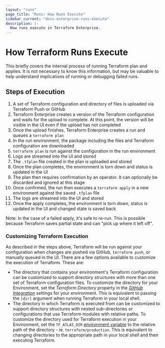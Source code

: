 ```yaml
---
layout: "runs"
page_title: "Runs: How Runs Execute"
sidebar_current: "docs-enterprise-runs-execute"
description: |-
  How runs execute in Terraform Enterprise.
---
```


# How Terraform Runs Execute

This briefly covers the internal process of running Terraform plan and
applies. It is not necessary to know this information, but may be
valuable to help understand implications of running or debugging failed
runs.

## Steps of Execution

1. A set of Terraform configuration and directory of files is uploaded via Terraform Push or GitHub
2. Terraform Enterprise creates a version of the Terraform configuration and waits for the upload
to complete. At this point, the version will be visible in the UI even if the upload has
not completed
3. Once the upload finishes, Terraform Enterprise creates a run and queues a `terraform plan`
4. In the run environment, the package including the files and Terraform
configuration are downloaded
5. `terraform plan` is run against the configuration in the run environment
6. Logs are streamed into the UI and stored
7. The `.tfplan` file created in the plan is uploaded and stored
8. Once the plan completes, the environment is torn down and status is
updated in the UI
9. The plan then requires confirmation by an operator. It can optionally
be discarded and ignored at this stage
10. Once confirmed, the run then executes a `terraform apply` in a new
environment against the saved `.tfplan` file
11. The logs are streamed into the UI and stored
12. Once the apply completes, the environment is torn down, status is
updated in the UI and changed state is saved back

Note: In the case of a failed apply, it's safe to re-run. This is possible
because Terraform saves partial state and can "pick up where it left off".

### Customizing Terraform Execution

As described in the steps above, Terraform will be run against your configuration
when changes are pushed via GitHub, `terraform push`, or manually queued in the 
UI. There are a few options available to customize the execution of Terraform.
These are:

- The directory that contains your environment's Terraform configuration can be customized 
to support directory structures with more than one set of Terraform configuration files.
To customize the directory for your Environment, set the _Terraform Directory_ 
property in the [_GitHub Integration_](/docs/enterprise/vcs/github.html) settings for your environment. This is equivalent to 
passing the `[dir]` argument when running Terraform in your local shell.
- The directory in which Terraform is executed from can be customized to support directory 
structures with nested sub-directories or configurations that use Terraform modules with 
relative paths. To customize the directory used for Terraform execution in your Environment, set the `TF_ATLAS_DIR` 
[environment variable](/docs/enterprise/runs/variables-and-configuration.html#environment-variables)
to the relative path of the directory - ie. `terraform/production`. This is equivalent to 
changing directories to the appropriate path in your local shell and then executing Terraform.
